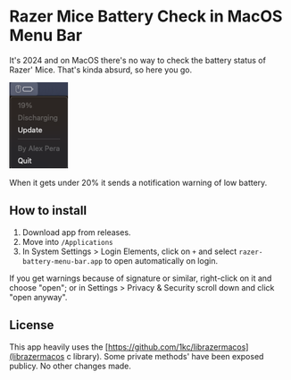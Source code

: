 # Razer Mice Battery Check in MacOS Menu Bar

It's 2024 and on MacOS there's no way to check the battery status of Razer' Mice. That's kinda absurd, so here you go.

![](screens/screen.png)

When it gets under 20% it sends a notification warning of low battery.

## How to install

1. Download app from releases.
2. Move into `/Applications`
3. In System Settings > Login Elements, click on `+` and select `razer-battery-menu-bar.app` to open automatically on login.


If you get warnings because of signature or similar, right-click on it and choose "open"; or in Settings > Privacy & Security scroll down and click "open anyway".

## License

This app heavily uses the [https://github.com/1kc/librazermacos](librazermacos c library). Some private methods' have been exposed publicy. No other changes made.
